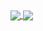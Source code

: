 <a href="https://github.com/GuiLLacerda/github-readme-stats">
  <img align="center" src="https://github-readme-stats.vercel.app/api/pin/?username=GuiLLacerda&repo=github-readme-stats" />
</a>
<a href="https://github.com/GuiLLacerda/convoychat">
  <img align="center" src="https://github-readme-stats.vercel.app/api/pin/?username=GuiLLacerda&repo=convoychat" />
</a>
